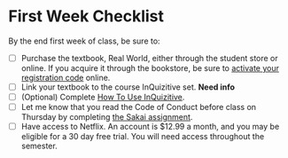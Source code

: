 # First Week Checklist


By the end first week of class, be sure to:

- ☐ Purchase the textbook, Real World, either through the student store or online. If you acquire it through the bookstore, be sure to [activate your registration code](https://digital.wwnorton.com/realworld7) online.
- ☐ Link your textbook to the course InQuizitive set. **Need info**
- ☐ (Optional) Complete [How To Use InQuizitive](https://ncia.wwnorton.com/111835).
- ☐ Let me know that you read the Code of Conduct before class on Thursday by completing [the Sakai assignment](https://sakai.unc.edu/samigo-app/servlet/Login?id=898eed5f-3977-4cb3-8059-49823b5ef4cd1596053706189).
- ☐ Have access to Netflix. An account is $12.99 a month, and you may be eligible for a 30 day free trial. You will need access throughout the semester.
